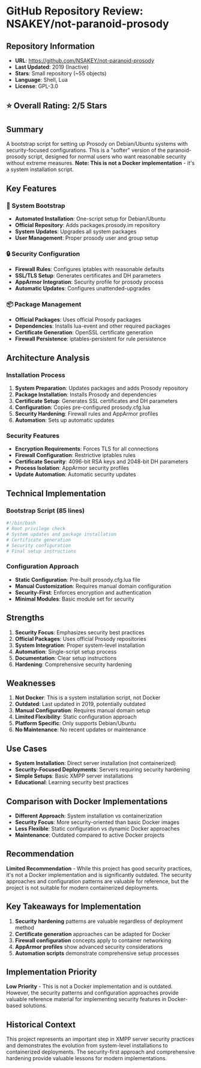 # GitHub Repository Review: NSAKEY/not-paranoid-prosody

## Repository Information
- **URL**: https://github.com/NSAKEY/not-paranoid-prosody
- **Last Updated**: 2019 (Inactive)
- **Stars**: Small repository (~55 objects)
- **Language**: Shell, Lua
- **License**: GPL-3.0

## ⭐ Overall Rating: 2/5 Stars

## Summary
A bootstrap script for setting up Prosody on Debian/Ubuntu systems with security-focused configurations. This is a "softer" version of the paranoid-prosody script, designed for normal users who want reasonable security without extreme measures. **Note: This is not a Docker implementation** - it's a system installation script.

## Key Features

### 🔧 System Bootstrap
- **Automated Installation**: One-script setup for Debian/Ubuntu
- **Official Repository**: Adds packages.prosody.im repository
- **System Updates**: Upgrades all system packages
- **User Management**: Proper prosody user and group setup

### 🔒 Security Configuration
- **Firewall Rules**: Configures iptables with reasonable defaults
- **SSL/TLS Setup**: Generates certificates and DH parameters
- **AppArmor Integration**: Security profile for prosody process
- **Automatic Updates**: Configures unattended-upgrades

### 📦 Package Management
- **Official Packages**: Uses official Prosody packages
- **Dependencies**: Installs lua-event and other required packages
- **Certificate Generation**: OpenSSL certificate generation
- **Firewall Persistence**: iptables-persistent for rule persistence

## Architecture Analysis

### Installation Process
1. **System Preparation**: Updates packages and adds Prosody repository
2. **Package Installation**: Installs Prosody and dependencies
3. **Certificate Setup**: Generates SSL certificates and DH parameters
4. **Configuration**: Copies pre-configured prosody.cfg.lua
5. **Security Hardening**: Firewall rules and AppArmor profiles
6. **Automation**: Sets up automatic updates

### Security Features
- **Encryption Requirements**: Forces TLS for all connections
- **Firewall Configuration**: Restrictive iptables rules
- **Certificate Security**: 4096-bit RSA keys and 2048-bit DH parameters
- **Process Isolation**: AppArmor security profiles
- **Update Automation**: Automatic security updates

## Technical Implementation

### Bootstrap Script (85 lines)
```bash
#!/bin/bash
# Root privilege check
# System updates and package installation
# Certificate generation
# Security configuration
# Final setup instructions
```

### Configuration Approach
- **Static Configuration**: Pre-built prosody.cfg.lua file
- **Manual Customization**: Requires manual domain configuration
- **Security-First**: Enforces encryption and authentication
- **Minimal Modules**: Basic module set for security

## Strengths
1. **Security Focus**: Emphasizes security best practices
2. **Official Packages**: Uses official Prosody repositories
3. **System Integration**: Proper system-level installation
4. **Automation**: Single-script setup process
5. **Documentation**: Clear setup instructions
6. **Hardening**: Comprehensive security hardening

## Weaknesses
1. **Not Docker**: This is a system installation script, not Docker
2. **Outdated**: Last updated in 2019, potentially outdated
3. **Manual Configuration**: Requires manual domain setup
4. **Limited Flexibility**: Static configuration approach
5. **Platform Specific**: Only supports Debian/Ubuntu
6. **No Maintenance**: No recent updates or maintenance

## Use Cases
- **System Installation**: Direct server installation (not containerized)
- **Security-Focused Deployments**: Servers requiring security hardening
- **Simple Setups**: Basic XMPP server installations
- **Educational**: Learning security best practices

## Comparison with Docker Implementations
- **Different Approach**: System installation vs containerization
- **Security Focus**: More security-oriented than basic Docker images
- **Less Flexible**: Static configuration vs dynamic Docker approaches
- **Maintenance**: Outdated compared to active Docker projects

## Recommendation
**Limited Recommendation** - While this project has good security practices, it's not a Docker implementation and is significantly outdated. The security approaches and configuration patterns are valuable for reference, but the project is not suitable for modern containerized deployments.

## Key Takeaways for Implementation
1. **Security hardening** patterns are valuable regardless of deployment method
2. **Certificate generation** approaches can be adapted for Docker
3. **Firewall configuration** concepts apply to container networking
4. **AppArmor profiles** show advanced security considerations
5. **Automation scripts** demonstrate comprehensive setup processes

## Implementation Priority
**Low Priority** - This is not a Docker implementation and is outdated. However, the security patterns and configuration approaches provide valuable reference material for implementing security features in Docker-based solutions.

## Historical Context
This project represents an important step in XMPP server security practices and demonstrates the evolution from system-level installations to containerized deployments. The security-first approach and comprehensive hardening provide valuable lessons for modern implementations. 